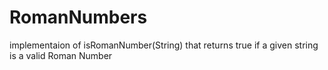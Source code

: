 # RomanNumbers
implementaion of isRomanNumber(String)
that returns true if a given string is a valid Roman Number

